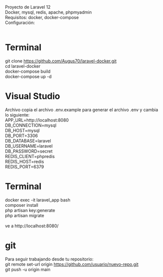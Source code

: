 Proyecto de Laravel 12<br>
Docker, mysql, redis, apache, phpmyadmin<br>
Requisitos: docker, docker-compose<br>
Configuración:<br>
<br>
# Terminal<br>
  git clone https://github.com/Augus70/laravel-docker.git<br>
  cd laravel-docker<br>
  docker-compose build<br>
  docker-compose up -d<br>
# Visual Studio<br>
  Archivo copia el archivo .env.example para generar el archivo .env y cambia lo siguiente:<br>
    APP_URL=http://localhost:8080<br>
    DB_CONNECTION=mysql<br>
    DB_HOST=mysql<br>
    DB_PORT=3306<br>
    DB_DATABASE=laravel<br>
    DB_USERNAME=laravel<br>
    DB_PASSWORD=secret<br>
    REDIS_CLIENT=phpredis<br>
    REDIS_HOST=redis<br>
    REDIS_PORT=6379<br>
# Terminal<br>
  docker exec -it laravel_app bash<br>
  composer install<br>
  php artisan key:generate<br>
  php artisan migrate<br>
<br>
ve a http://localhost:8080/<br>
# git<br>
  Para seguir trabajando desde tu repositorio:<br>
  git remote set-url origin https://github.com/usuario/nuevo-repo.git<br>
  git push -u origin main<br>
